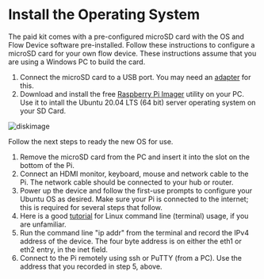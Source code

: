 # Install the Operating System

The paid kit comes with a pre-configured microSD card with the OS and Flow Device software pre-installed. Follow these instructions to configure a microSD card for your own flow device. These instructions assume that you are using a Windows PC to build the card.

1. Connect the microSD card to a USB port. You may need an [adapter](https://www.amazon.com/SmartQ-C307-Portable-MicroSDHC-MicroSDXC/dp/B06ZYXR7DL) for this.
2. Download and install the free [Raspberry Pi Imager](https://www.raspberrypi.com/news/raspberry-pi-imager-imaging-utility/) utility on your PC.  Use it to intall the Ubuntu 20.04 LTS (64 bit) server operating system on your SD Card.

![diskimage](https://www.raspberrypi.org/app/uploads/2020/03/RPI_intro-e1583228263677.png)

Follow the next steps to ready the new OS for use.

1. Remove the microSD card from the PC and insert it into the slot on the bottom of the Pi.
2. Connect an HDMI monitor, keyboard, mouse and network cable to the Pi. The network cable should be connected to your hub or router.  
3. Power up the device and follow the first-use prompts to configure your Ubuntu OS as desired. Make sure your Pi is connected to the internet; this is required for several steps that follow.
4. Here is a good [tutorial](https://tutorials.ubuntu.com/tutorial/command-line-for-beginners#0) for Linux command line \(terminal\) usage, if you are unfamiliar.
5. Run the command line "ip addr" from the terminal and record the IPv4 address of the device. The four byte address is on either the eth1 or eth2 entry, in the inet field.
6. Connect to the Pi remotely using ssh or PuTTY \(from a PC\). Use the address that you recorded in step 5, above.
